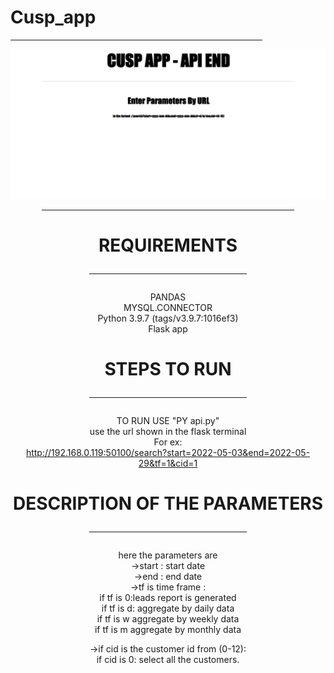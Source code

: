 # Cusp_app
<hr width =80%>
<center>
<img src='https://raw.githubusercontent.com/chinmaynadgir/Cusp_app/main/cusp.png' title="interface"> </img>
<hr width =80%>

# REQUIREMENTS<hr width=50%>

PANDAS<br>
MYSQL.CONNECTOR<br>
Python 3.9.7 (tags/v3.9.7:1016ef3)<br>
Flask app<br>



# STEPS TO RUN<hr width=50%>
TO RUN USE "PY api.py"<br>
use the url shown in the flask terminal<br>
For ex:<br>
http://192.168.0.119:50100/search?start=2022-05-03&end=2022-05-29&tf=1&cid=1<br>

# DESCRIPTION OF THE PARAMETERS<hr width=50%>
here the parameters are <br>
->start : start date<br>
->end : end date<br>
->tf is time frame : <br>
	  if tf is 0:leads report is generated<br>
	  if tf is d: aggregate by daily  data<br>
	  if tf is w aggregate by weekly data<br>
	  if tf is m aggregate by monthly data<br>

->if cid is the customer id from (0-12):<br>
	  if cid is 0: select all the customers.<br>
